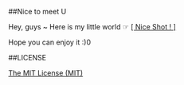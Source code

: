 ##Nice to meet U

Hey, guys ~ Here is my little world ☞  [[ Nice Shot ! ]](http://www.chen9.info/) 

Hope you can enjoy it :)0

##LICENSE

[The MIT License (MIT)](https://github.com/zchen9/zchen9.github.io/blob/master/LICENSE)
